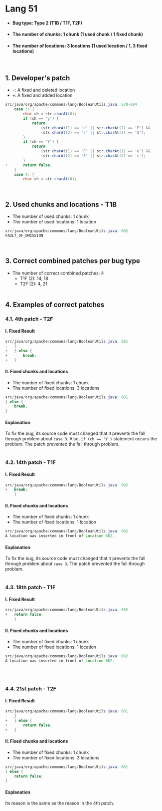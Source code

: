 # Lang 51
* <h4>Bug type: Type 2 (T1B / T1F, T2F)</h4>
* <h4>The number of chunks: 1 chunk (1 used chunk / 1 fixed chunk)</h4>
* <h4>The number of locations: 3 locations (1 used location / 1, 3 fixed locations)</h4>
<br>

## 1. Developer's patch
* `-`: A fixed and deleted location
* `+`: A fixed and added location
```java
src/java/org/apache/commons/lang/BooleanUtils.java: 670-684
    case 3: {
        char ch = str.charAt(0);
        if (ch == 'y') {
            return 
                (str.charAt(1) == 'e' || str.charAt(1) == 'E') &&
                (str.charAt(2) == 's' || str.charAt(2) == 'S');
        }
        if (ch == 'Y') {
            return 
                (str.charAt(1) == 'E' || str.charAt(1) == 'e') &&
                (str.charAt(2) == 'S' || str.charAt(2) == 's');
        }
+       return false;
    }
    case 4: {            
        char ch = str.charAt(0);
```
<br>

## 2. Used chunks and locations - T1B
* The number of used chunks: 1 chunk
* The number of used locations: 1 location
```java
src/java/org/apache/commons/lang/BooleanUtils.java: 682
FAULT_OF_OMISSION
```
<br>

## 3. Correct combined patches per bug type
* The number of correct combined patches: 4
    * T1F (2): 14, 18
    * T2F (2): 4, 21
<br><br>

## 4. Examples of correct patches
### 4.1. 4th patch - T2F
#### I. Fixed Result
```java
src/java/org/apache/commons/lang/BooleanUtils.java: 681
-   }
+   } else {
+       break;
+   }
```

#### II. Fixed chunks and locations
* The number of fixed chunks: 1 chunk
* The number of fixed locations: 3 locations
```java
src/java/org/apache/commons/lang/BooleanUtils.java: 681
} else {
    break;
}
```

#### Explanation
To fix the bug, its source code must changed that it prevents the fall through problem about ```case 3```. Also, ```if (ch == 'Y')``` statement occurs the problem. The patch prevented the fall through problem.
<br><br>

### 4.2. 14th patch - T1F
#### I. Fixed Result
```java
src/java/org/apache/commons/lang/BooleanUtils.java: 682
+   break;
    }
```

#### II. Fixed chunks and locations
* The number of fixed chunks: 1 chunk
* The number of fixed locations: 1 location
```java
src/java/org/apache/commons/lang/BooleanUtils.java: 682
A location was inserted in front of Location 682.
```

#### Explanation
To fix the bug, its source code must changed that it prevents the fall through problem about ```case 3```. The patch prevented the fall through problem.
<br><br>

### 4.3. 18th patch - T1F
#### I. Fixed Result
```java
src/java/org/apache/commons/lang/BooleanUtils.java: 682
+   return false;
    }
```

#### II. Fixed chunks and locations 
* The number of fixed chunks: 1 chunk
* The number of fixed locations: 1 location
```java
src/java/org/apache/commons/lang/BooleanUtils.java: 682
A location was inserted in front of Location 682.
```
<br><br>

### 4.4. 21st patch - T2F
#### I. Fixed Result
```java
src/java/org/apache/commons/lang/BooleanUtils.java: 681
-   }
+   } else {
+       return false;
+   }
```

#### II. Fixed chunks and locations
* The number of fixed chunks: 1 chunk
* The number of fixed locations: 3 locations
```java
src/java/org/apache/commons/lang/BooleanUtils.java: 681
} else {
    return false;
}
```

#### Explanation
Its reason is the same as the reason in the 4th patch.
<br><br>